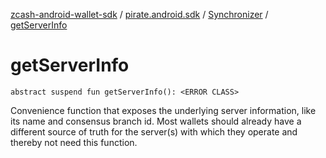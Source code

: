 [zcash-android-wallet-sdk](../../index.md) / [pirate.android.sdk](../index.md) / [Synchronizer](index.md) / [getServerInfo](./get-server-info.md)

# getServerInfo

`abstract suspend fun getServerInfo(): <ERROR CLASS>`

Convenience function that exposes the underlying server information, like its name and
consensus branch id. Most wallets should already have a different source of truth for the
server(s) with which they operate and thereby not need this function.

